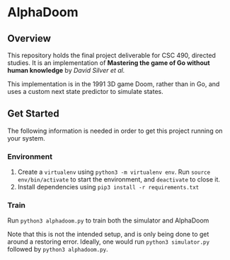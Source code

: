 # AlphaDoom

## Overview
This repository holds the final project deliverable for CSC 490, directed studies. It is an implementation of **Mastering the game of Go without human knowledge** by *David Silver et al.*

This implementation is in the 1991 3D game Doom, rather than in Go, and uses a custom next state predictor to simulate states.

## Get Started

The following information is needed in order to get this project running on your system.

### Environment

1. Create a `virtualenv` using `python3 -m virtualenv env`. Run `source env/bin/activate` to start the environment, and `deactivate` to close it.
2. Install dependencies using `pip3 install -r requirements.txt`

### Train

Run `python3 alphadoom.py` to train both the simulator and AlphaDoom

Note that this is not the intended setup, and is only being done to get around a restoring error. Ideally, one would run `python3 simulator.py` followed by `python3 alphadoom.py`.
